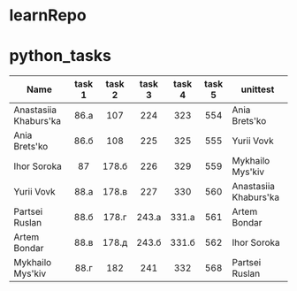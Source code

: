 # learnRepo

# python_tasks


| Name | task 1 | task 2 | task 3 | task 4 | task 5 | unittest |
|----------|:-------------:|:-------------:|:-------------:|:-------------:|:-------------:|------|
| Anastasiia Khaburs'ka | 86.а | 107 | 224 | 323 | 554 | Ania Brets'ko |
| Ania Brets'ko | 86.б | 108 | 225 | 325 | 555 | Yurii Vovk |
| Ihor Soroka | 87 | 178.б | 226 | 329 | 559 | Mykhailo Mys'kiv |
| Yurii Vovk | 88.а | 178.в | 227 | 330 | 560 | Anastasiia Khaburs'ka |
| Partsei Ruslan | 88.б | 178.г | 243.а | 331.а | 561 | Artem Bondar |
| Artem Bondar | 88.в | 178.д | 243.б | 331.б | 562 | Ihor Soroka |
| Mykhailo Mys'kiv | 88.г | 182 | 241 | 332 | 568 | Partsei Ruslan |
